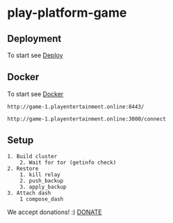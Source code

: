 # play-platform-game

## Deployment
To start see [Deploy](ops/ansible/README.md)

## Docker
To start see [Docker](docs/docker.md)


``` Game
http://game-1.playentertainment.online:8443/
```

``` Relay
http://game-1.playentertainment.online:3000/connect
```

## Setup

```
1. Build cluster
    2. Wait for tor (getinfo check)
2. Restore
    1. kill relay
    2. push_backup
    3. apply_backup
3. Attach dash
    1 compose_dash
```

We accept donations! :)
[DONATE](https://bitclout.com/u/pay2play)